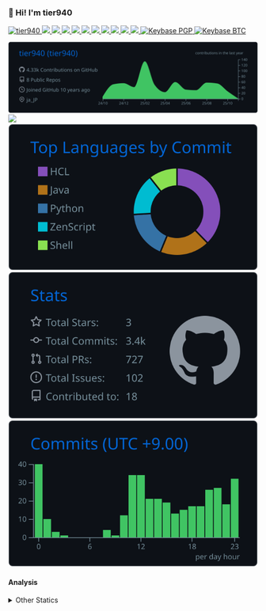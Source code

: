 ### 👋 Hi! I'm tier940

<p align="left"> 
  <a href="https://github.com/tier940/tier940/">
    <img src="https://komarev.com/ghpvc/?username=tier940" alt="tier940" />
  </a>
  <a href="http://twitter.com/tier940">
    <img height="20" src="https://img.shields.io/twitter/follow/tier940?label=Twitter&logo=twitter&style=flat" />
  </a>
  <a href="https://github.com/tier940">
    <img height="20" src="https://img.shields.io/github/followers/tier940?label=follow&logo=github&style=flat" />
  </a>
  <a href="https://www.reddit.com/user/tier940">
    <img height="20" src="https://img.shields.io/reddit/user-karma/combined/tier940?label=Reddit&logo=reddit&style=flat" />
  </a>
  <a href="https://stackoverflow.com/users/17317833/tier940">
    <img height="20" src="https://img.shields.io/stackexchange/stackoverflow/r/17317833?label=StackOverflow&logo=stack-overflow&style=flat" />
  </a>
  <a href="https://zenn.dev/tier940">
    <img height="20" src="https://zenn.badge.nikaera.com/s/tier940/likes" />
  </a>
  <a href="https://zenn.dev/tier940">
    <img height="20" src="https://zenn.badge.nikaera.com/s/tier940/followers" />
  </a>
  <a href="https://zenn.dev/tier940">
    <img height="20" src="https://zenn.badge.nikaera.com/s/tier940/articles" />
  </a>
  <a href="http://qiita.com/tier940">
    <img height="20" src="https://qiita-badge.apiapi.app/s/tier940/posts.svg" />
  </a>
  <a href="http://qiita.com/tier940">
    <img height="20" src="https://qiita-badge.apiapi.app/s/tier940/contributions.svg" />
  </a>
  <a href="https://github.com/tier940/tier940/">
    <img height="20" src="https://github.com/tier940/tier940/actions/workflows/main.yml/badge.svg" />
  </a>
  <a href="https://keybase.io/tier940">
    <img alt="Keybase PGP" src="https://img.shields.io/keybase/pgp/tier940">
  </a>
  <a href="https://keybase.io/tier940">
    <img alt="Keybase BTC" src="https://img.shields.io/keybase/btc/tier940">
  </a>
</p>

[![](https://raw.githubusercontent.com/tier940/tier940/main/profile-summary-card-output/github_dark/0-profile-details.svg)](https://github.com/vn7n24fzkq/github-profile-summary-cards)
[![](https://raw.githubusercontent.com/tier940/tier940/main/profile-summary-card-output/github_dark/1-repos-per-language.svg)](https://github.com/vn7n24fzkq/github-profile-summary-cards) [![](https://raw.githubusercontent.com/tier940/tier940/main/profile-summary-card-output/github_dark/2-most-commit-language.svg)](https://github.com/vn7n24fzkq/github-profile-summary-cards)
[![](https://raw.githubusercontent.com/tier940/tier940/main/profile-summary-card-output/github_dark/3-stats.svg)](https://github.com/vn7n24fzkq/github-profile-summary-cards) [![](https://raw.githubusercontent.com/tier940/tier940/main/profile-summary-card-output/github_dark/4-productive-time.svg)](https://github.com/vn7n24fzkq/github-profile-summary-cards)


#### Analysis
<!-- <img height="150" src="https://github.com/tier940/tier940/blob/master/images/stat.svg" alt="Alternative Text"/> -->

<details>
  <summary>Other Statics</summary>
  <!--START_SECTION:waka-->
![Code Time](http://img.shields.io/badge/Code%20Time-4%2C627%20hrs%2020%20mins-blue)

**🐱 My GitHub Data** 

> 📦 36.5 kB Used in GitHub's Storage 
 > 
> 💼 Opted to Hire
 > 
> 📜 11 Public Repositories 
 > 
> 🔑 6 Private Repositories 
 > 
**I'm an Early 🐤** 

```text
🌞 Morning                3061 commits        ████░░░░░░░░░░░░░░░░░░░░░   16.82 % 
🌆 Daytime                6537 commits        █████████░░░░░░░░░░░░░░░░   35.92 % 
🌃 Evening                6706 commits        █████████░░░░░░░░░░░░░░░░   36.85 % 
🌙 Night                  1896 commits        ███░░░░░░░░░░░░░░░░░░░░░░   10.42 % 
```
📅 **I'm Most Productive on Saturday** 

```text
Monday                   1854 commits        ███░░░░░░░░░░░░░░░░░░░░░░   10.19 % 
Tuesday                  2931 commits        ████░░░░░░░░░░░░░░░░░░░░░   16.10 % 
Wednesday                2311 commits        ███░░░░░░░░░░░░░░░░░░░░░░   12.70 % 
Thursday                 1795 commits        ██░░░░░░░░░░░░░░░░░░░░░░░   09.86 % 
Friday                   2554 commits        ████░░░░░░░░░░░░░░░░░░░░░   14.03 % 
Saturday                 3390 commits        █████░░░░░░░░░░░░░░░░░░░░   18.63 % 
Sunday                   3365 commits        █████░░░░░░░░░░░░░░░░░░░░   18.49 % 
```


📊 **This Week I Spent My Time On** 

```text
🕑︎ Time Zone: Asia/Tokyo

💬 Programming Languages: 
Other                    31 hrs 49 mins      █████████████████████░░░░   82.72 % 
Markdown                 1 hr 33 mins        █░░░░░░░░░░░░░░░░░░░░░░░░   04.07 % 
YAML                     1 hr 22 mins        █░░░░░░░░░░░░░░░░░░░░░░░░   03.58 % 
Java                     1 hr 1 min          █░░░░░░░░░░░░░░░░░░░░░░░░   02.65 % 
INI                      39 mins             ░░░░░░░░░░░░░░░░░░░░░░░░░   01.73 % 

🔥 Editors: 
Chrome                   35 hrs 45 mins      ███████████████████████░░   92.98 % 
VS Code                  2 hrs 28 mins       ██░░░░░░░░░░░░░░░░░░░░░░░   06.44 % 
IntelliJ IDEA            13 mins             ░░░░░░░░░░░░░░░░░░░░░░░░░   00.58 % 

💻 Operating System: 
Windows                  36 hrs 9 mins       ████████████████████████░   94.01 % 
Mac                      1 hr 25 mins        █░░░░░░░░░░░░░░░░░░░░░░░░   03.69 % 
Linux                    52 mins             █░░░░░░░░░░░░░░░░░░░░░░░░   02.30 % 
```

**I Mostly Code in Java** 

```text
Java                     17 repos            █████████████░░░░░░░░░░░░   53.12 % 
ZenScript                3 repos             ██░░░░░░░░░░░░░░░░░░░░░░░   09.38 % 
Shell                    2 repos             ██░░░░░░░░░░░░░░░░░░░░░░░   06.25 % 
Python                   2 repos             ██░░░░░░░░░░░░░░░░░░░░░░░   06.25 % 
HTML                     1 repo              █░░░░░░░░░░░░░░░░░░░░░░░░   03.12 % 
```



**Timeline**

![Lines of Code chart](https://raw.githubusercontent.com/tier940/tier940/main/assets/bar_graph.png)


 Last Updated on 20/10/2024 00:38:56 UTC
<!--END_SECTION:waka-->
</details>

